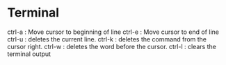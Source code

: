 # Terminal
ctrl-a : Move cursor to beginning of line
ctrl-e : Move cursor to end of line
ctrl-u : deletes the current line.
ctrl-k : deletes the command from the cursor right.
ctrl-w : deletes the word before the cursor.
ctrl-l : clears the terminal output
